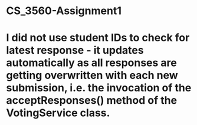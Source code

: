 # CS_3560-Assignment1

# I did not use student IDs to check for latest response - it updates automatically as all responses are getting overwritten with each new submission, i.e. the invocation of the acceptResponses() method of the VotingService class.
